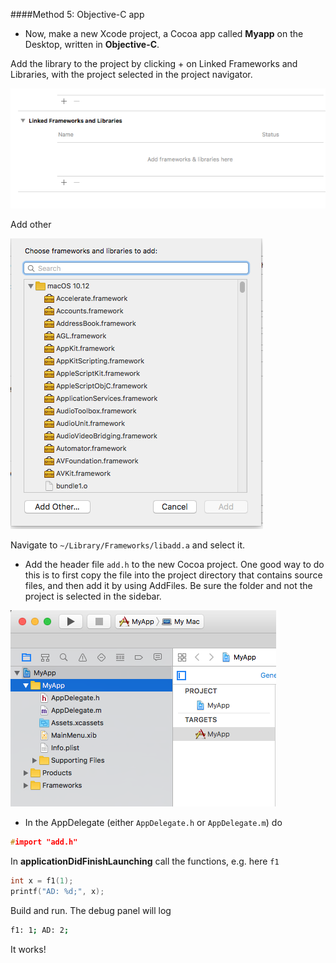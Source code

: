 ####Method 5:  Objective-C app

* Now, make a new Xcode project, a Cocoa app called **Myapp** on the Desktop, written in **Objective-C**. 

Add the library to the project by clicking + on Linked Frameworks and Libraries, with the project selected in the project navigator.

![](figs/linked.png)

Add other

![](figs/add_other.png)

Navigate to ```~/Library/Frameworks/libadd.a``` and select it.

* Add the header file ``add.h`` to the new Cocoa project.  One good way to do this is to first copy the file into the project directory that contains source files, and then add it by using AddFiles.  Be sure the folder and not the project is selected in the sidebar.

![](figs/folder_selected2.png) 

* In the AppDelegate (either ``AppDelegate.h`` or ``AppDelegate.m``) do 

```c
#import "add.h"
```

In **applicationDidFinishLaunching** call the functions, e.g. here ``f1``

```c
int x = f1(1);
printf("AD: %d;", x);
```

Build and run.  The debug panel will log

```bash
f1: 1; AD: 2;
```

It works!